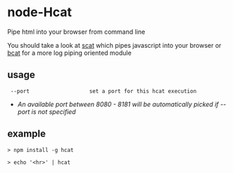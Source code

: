 # node-Hcat
Pipe html into your browser from command line

You should take a look at [scat](https://github.com/hughsk/scat) which pipes javascript into your browser or [bcat](https://github.com/kessler/node-bcat) for a more log piping oriented module

## usage
```
 --port                   set a port for this hcat execution
```
- _An available port between 8080 - 8181 will be automatically picked if --port is not specified_

## example
```
> npm install -g hcat

> echo '<hr>' | hcat